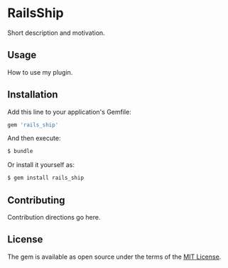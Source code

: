 # RailsShip
Short description and motivation.

## Usage
How to use my plugin.

## Installation
Add this line to your application's Gemfile:

```ruby
gem 'rails_ship'
```

And then execute:
```bash
$ bundle
```

Or install it yourself as:
```bash
$ gem install rails_ship
```

## Contributing
Contribution directions go here.

## License
The gem is available as open source under the terms of the [MIT License](https://opensource.org/licenses/MIT).
